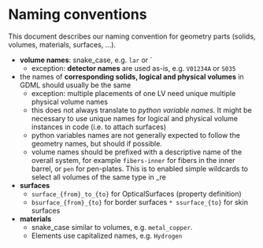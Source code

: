 # Naming conventions

This document describes our naming convention for geometry parts (solids,
volumes, materials, surfaces, ...).

- **volume names**: snake_case, e.g. `lar` or `
  - exception: **detector names** are used as-is, e.g. `V01234A` or `S035`
- the names of **corresponding solids, logical and physical volumes** in GDML
  should usually be the same
  - exception: multiple placements of one LV need unique multiple physical
    volume names
  - this does not always translate to _python variable names_. It might be
    necessary to use unique names for logical and physical volume instances in
    code (i.e. to attach surfaces)
  - python variables names are not generally expected to follow the geometry
    names, but should if possible.
  - volume names should be prefixed with a descriptive name of the overall
  system, for example `fibers-inner` for fibers in the inner barrel, or 
  `pen` for pen-plates. This is to enabled simple wildcards to select
  all volumes of the same type in _re
- **surfaces**
  - `surface_{from}_to_{to}` for OpticalSurfaces (property definition)
  - `bsurface_{from}_{to}` for border surfaces `* ssurface_{to}` for skin
    surfaces
- **materials**
  - snake_case similar to volumes, e.g. `metal_copper`.
  - Elements use capitalized names, e.g. `Hydrogen`


